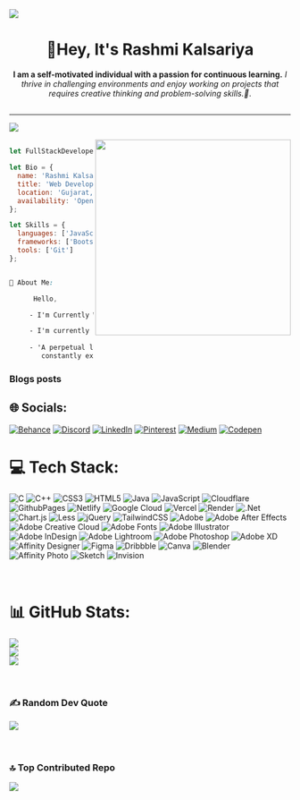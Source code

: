 <img align="center" src='https://static.wixstatic.com/media/b313a9_89ebec0c5f384c65a9551f0c1ec18ca9~mv2.gif' />

<h1 align="center">👋Hey, It's Rashmi Kalsariya</h1>


<p align="center">
  <strong> I am a self-motivated individual with a passion for continuous learning.</strong>
  <em>I thrive in challenging environments and enjoy working on projects that</em>
  <em>requires creative thinking and problem-solving skills.🌱</em>.
</p>

##
---
[![](https://visitcount.itsvg.in/api?id=Rashmi-Kalsariya&icon=2&color=12)](https://visitcount.itsvg.in)

<p><img align="right" width="350" height="350"  src='https://images-wixmp-ed30a86b8c4ca887773594c2.wixmp.com/f/dbd4b850-1864-410c-aca9-0945f15c9823/dgen0e1-58e22a43-ed89-428b-9bf2-a31677d3031c.png?token=eyJ0eXAiOiJKV1QiLCJhbGciOiJIUzI1NiJ9.eyJzdWIiOiJ1cm46YXBwOjdlMGQxODg5ODIyNjQzNzNhNWYwZDQxNWVhMGQyNmUwIiwiaXNzIjoidXJuOmFwcDo3ZTBkMTg4OTgyMjY0MzczYTVmMGQ0MTVlYTBkMjZlMCIsIm9iaiI6W1t7InBhdGgiOiJcL2ZcL2RiZDRiODUwLTE4NjQtNDEwYy1hY2E5LTA5NDVmMTVjOTgyM1wvZGdlbjBlMS01OGUyMmE0My1lZDg5LTQyOGItOWJmMi1hMzE2NzdkMzAzMWMucG5nIn1dXSwiYXVkIjpbInVybjpzZXJ2aWNlOmZpbGUuZG93bmxvYWQiXX0.5NupSRyIOg7GML0lc0viISLLlZ57eHnGmOjegAYou0w'/></p>


```js

let FullStackDeveloper = {};

let Bio = {
  name: 'Rashmi Kalsariya',
  title: 'Web Developer',
  location: 'Gujarat, India',
  availability: 'Open to Work!!'
};

let Skills = {
  languages: ['JavaScript','C++','C(programming Language)','MediaQuery','JQuery','Node','React'],
  frameworks: ['Bootstrap','Tailwind CSS'],
  tools: ['Git']
};

```

```css

💫 About Me:

      Hello,

     - I'm Currently Working on Logical Projects Of Front-End Developing🔭

     - I'm currently Learning "NODE.JS".👯
 
     - 'A perpetual learner passionate about frontend innovation,
        constantly exploring new technologies to enhance problem-solving and intellectual growth.' 🌱
```

### Blogs posts

## 🌐 Socials:
[![Behance](https://img.shields.io/badge/Behance-1769ff?logo=behance&logoColor=white)](https://www.behance.net/rashmikalsariya)
[![Discord](https://img.shields.io/badge/Discord-%237289DA.svg?logo=discord&logoColor=white)](https://discord.com/channels/@me)
[![LinkedIn](https://img.shields.io/badge/LinkedIn-%230077B5.svg?logo=linkedin&logoColor=white)](https://www.linkedin.com/in/rashmi-kalsariya-289a7628a/)
[![Pinterest](https://img.shields.io/badge/Pinterest-%23E60023.svg?logo=Pinterest&logoColor=white)](https://in.pinterest.com/business/hub/)
[![Medium](https://img.shields.io/badge/Medium-12100E?logo=medium&logoColor=white)](https://medium.com/@rashmikalsariya02)
[![Codepen](https://img.shields.io/badge/Codepen-000000?style=for-the-badge&logo=codepen&logoColor=white)](https://codepen.io/4288_RASHMI_KALSARIYA) <br>

# 💻 Tech Stack:
![C](https://img.shields.io/badge/c-%2300599C.svg?style=plastic&logo=c&logoColor=white) 
![C++](https://img.shields.io/badge/c++-%2300599C.svg?style=plastic&logo=c%2B%2B&logoColor=white) 
![CSS3](https://img.shields.io/badge/css3-%231572B6.svg?style=plastic&logo=css3&logoColor=white) 
![HTML5](https://img.shields.io/badge/html5-%23E34F26.svg?style=plastic&logo=html5&logoColor=white) 
![Java](https://img.shields.io/badge/java-%23ED8B00.svg?style=plastic&logo=openjdk&logoColor=white) 
![JavaScript](https://img.shields.io/badge/javascript-%23323330.svg?style=plastic&logo=javascript&logoColor=%23F7DF1E) 
![Cloudflare](https://img.shields.io/badge/Cloudflare-F38020?style=plastic&logo=Cloudflare&logoColor=white) 
![GithubPages](https://img.shields.io/badge/github%20pages-121013?style=plastic&logo=github&logoColor=white) 
![Netlify](https://img.shields.io/badge/netlify-%23000000.svg?style=plastic&logo=netlify&logoColor=#00C7B7) 
![Google Cloud](https://img.shields.io/badge/GoogleCloud-%234285F4.svg?style=plastic&logo=google-cloud&logoColor=white)
![Vercel](https://img.shields.io/badge/vercel-%23000000.svg?style=plastic&logo=vercel&logoColor=white) 
![Render](https://img.shields.io/badge/Render-%46E3B7.svg?style=plastic&logo=render&logoColor=white)
![.Net](https://img.shields.io/badge/.NET-5C2D91?style=plastic&logo=.net&logoColor=white) 
![Chart.js](https://img.shields.io/badge/chart.js-F5788D.svg?style=plastic&logo=chart.js&logoColor=white) 
![Less](https://img.shields.io/badge/less-2B4C80?style=plastic&logo=less&logoColor=white) 
![jQuery](https://img.shields.io/badge/jquery-%230769AD.svg?style=plastic&logo=jquery&logoColor=white) 
![TailwindCSS](https://img.shields.io/badge/tailwindcss-%2338B2AC.svg?style=plastic&logo=tailwind-css&logoColor=white) 
![Adobe](https://img.shields.io/badge/adobe-%23FF0000.svg?style=plastic&logo=adobe&logoColor=white) 
![Adobe After Effects](https://img.shields.io/badge/Adobe%20After%20Effects-9999FF.svg?style=plastic&logo=Adobe%20After%20Effects&logoColor=white) 
![Adobe Creative Cloud](https://img.shields.io/badge/Adobe%20Creative%20Cloud-DA1F26.svg?style=plastic&logo=Adobe%20Creative%20Cloud&logoColor=white) 
![Adobe Fonts](https://img.shields.io/badge/Adobe%20Fonts-000B1D.svg?style=plastic&logo=Adobe%20Fonts&logoColor=white) 
![Adobe Illustrator](https://img.shields.io/badge/adobe%20illustrator-%23FF9A00.svg?style=plastic&logo=adobe%20illustrator&logoColor=white) 
![Adobe InDesign](https://img.shields.io/badge/Adobe%20InDesign-49021F?style=plastic&logo=adobeindesign&logoColor=FF3366) 
![Adobe Lightroom](https://img.shields.io/badge/Adobe%20Lightroom-31A8FF.svg?style=plastic&logo=Adobe%20Lightroom&logoColor=white) 
![Adobe Photoshop](https://img.shields.io/badge/adobe%20photoshop-%2331A8FF.svg?style=plastic&logo=adobe%20photoshop&logoColor=white) 
![Adobe XD](https://img.shields.io/badge/Adobe%20XD-470137?style=plastic&logo=Adobe%20XD&logoColor=#FF61F6) 
![Affinity Designer](https://img.shields.io/badge/affinity%20designer-%231B72BE.svg?style=plastic&logo=affinity-designer&logoColor=white) 
![Figma](https://img.shields.io/badge/figma-%23F24E1E.svg?style=plastic&logo=figma&logoColor=white) 
![Dribbble](https://img.shields.io/badge/Dribbble-EA4C89?style=plastic&logo=dribbble&logoColor=white) 
![Canva](https://img.shields.io/badge/Canva-%2300C4CC.svg?style=plastic&logo=Canva&logoColor=white)
![Blender](https://img.shields.io/badge/blender-%23F5792A.svg?style=plastic&logo=blender&logoColor=white) 
![Affinity Photo](https://img.shields.io/badge/affinity%20photo-%237E4DD2.svg?style=plastic&logo=affinity-photo&logoColor=white) 
![Sketch](https://img.shields.io/badge/Sketch-FFB387?style=plastic&logo=sketch&logoColor=black) 
![Invision](https://img.shields.io/badge/invision-FF3366?style=plastic&logo=invision&logoColor=white)
<br><br><br>


# 📊 GitHub Stats:
![](https://github-readme-stats.vercel.app/api?username=Rashmi-Kalsariya&theme=blue-green&hide_border=true&include_all_commits=true&count_private=true)<br/>
![](https://github-readme-streak-stats.herokuapp.com/?user=Rashmi-Kalsariya&theme=blue-green&hide_border=true)<br/>
![](https://github-readme-stats.vercel.app/api/top-langs/?username=Rashmi-Kalsariya&theme=blue-green&hide_border=true&include_all_commits=true&count_private=true&layout=compact)
<br><br><br>

### ✍️ Random Dev Quote
![](https://quotes-github-readme.vercel.app/api?type=horizontal&theme=merko)
<br><br><br>

### 🔝 Top Contributed Repo
![](https://github-contributor-stats.vercel.app/api?username=Rashmi-Kalsariya&limit=5&theme=tokyonight&combine_all_yearly_contributions=true)

<!-- Proudly created with GPRM ( https://gprm.itsvg.in ) -->
